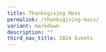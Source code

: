 ```yaml
---
title: Thanksgiving Mass
permalink: /thanksgiving-mass/
variant: markdown
description: ""
third_nav_title: 2024 Events
---
```

